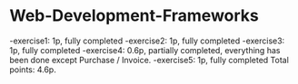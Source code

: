 # Web-Development-Frameworks

-exercise1: 1p, fully completed
-exercise2: 1p, fully completed
-exercise3: 1p, fully completed
-exercise4: 0.6p, partially completed, everything has been done except Purchase / Invoice.
-exercise5: 1p, fully completed
Total points: 4.6p.
